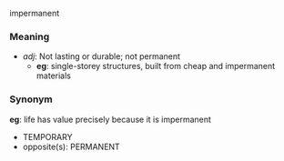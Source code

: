 impermanent
### Meaning
+ _adj_: Not lasting or durable; not permanent
    + __eg__: single-storey structures, built from cheap and impermanent materials

### Synonym

__eg__: life has value precisely because it is impermanent

+ TEMPORARY
+ opposite(s): PERMANENT


